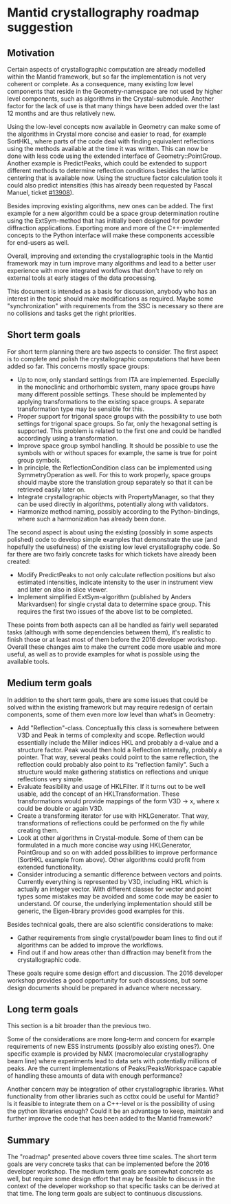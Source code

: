 Mantid crystallography roadmap suggestion
=========================================

Motivation
----------

Certain aspects of crystallographic computation are already modelled within the Mantid framework, but so far the implementation is not very coherent or complete. As a consequence, many existing low level components that reside in the Geometry-namespace are not used by higher level components, such as algorithms in the Crystal-submodule. Another factor for the lack of use is that many things have been added over the last 12 months and are thus relatively new.

Using the low-level concepts now available in Geometry can make some of the algorithms in Crystal more concise and easier to read, for example SortHKL, where parts of the code deal with finding equivalent reflections using the methods available at the time it was written. This can now be done with less code using the extended interface of Geometry::PointGroup. Another example is PredictPeaks, which could be extended to support different methods to determine reflection conditions besides the lattice centering that is available now. Using the structure factor calculation tools it could also predict intensities (this has already been requested by Pascal Manuel, ticket [#13908](https://github.com/mantidproject/mantid/issues/13908)).

Besides improving existing algorithms, new ones can be added. The first example for a new algorithm could be a space group determination routine using the ExtSym-method that has initially been designed for powder diffraction applications. Exporting more and more of the C++-implemented concepts to the Python interface will make these components accessible for end-users as well.

Overall, improving and extending the crystallographic tools in the Mantid framework may in turn improve many algorithms and lead to a better user experience with more integrated workflows that don't have to rely on external tools at early stages of the data processing.

This document is intended as a basis for discussion, anybody who has an interest in the topic should make modifications as required. Maybe some "synchronization" with requirements from the SSC is necessary so there are no collisions and tasks get the right priorities.

Short term goals
----------------

For short term planning there are two aspects to consider. The first aspect is to complete and polish the crystallographic computations that have been added so far. This concerns mostly space groups:

  - Up to now, only standard settings from ITA are implemented. Especially in the monoclinic and orthorhombic system, many space groups have many different possible settings. These should be implemented by applying transformations to the existing space groups. A separate transformation type may be sensible for this.
  - Proper support for trigonal space groups with the possibility to use both settings for trigonal space groups. So far, only the hexagonal setting is supported. This problem is related to the first one and could be handled accordingly using a transformation.
  - Improve space group symbol handling. It should be possible to use the symbols with or without spaces for example, the same is true for point group symbols.
  - In principle, the ReflectionCondition class can be implemented using SymmetryOperation as well. For this to work properly, space groups should maybe store the translation group separately so that it can be retrieved easily later on.
  - Integrate crystallographic objects with PropertyManager, so that they can be used directly in algorithms, potentially along with validators.
  - Harmonize method naming, possibly according to the Python-bindings, where such a harmonization has already been done.

The second aspect is about using the existing (possibly in some aspects polished) code to develop simple examples that demonstrate the use (and hopefully the usefulness) of the existing low level crystallography code. So far there are two fairly concrete tasks for which tickets have already been created:

  - Modify PredictPeaks to not only calculate reflection positions but also estimated intensities, indicate intensity to the user in instrument view and later on also in slice viewer.
  - Implement simplified ExtSym-algorithm (published by Anders Markvardsen) for single crystal data to determine space group. This requires the first two issues of the above list to be completed.

These points from both aspects can all be handled as fairly well separated tasks (although with some dependencies between them), it's realistic to finish those or at least most of them before the 2016 developer workshop. Overall these changes aim to make the current code more usable and more useful, as well as to provide examples for what is possible using the available tools.


Medium term goals
-----------------

In addition to the short term goals, there are some issues that could be solved within the existing framework but may require redesign of certain components, some of them even more low level than what’s in Geometry:

  - Add "Reflection"-class. Conceptually this class is somewhere between V3D and Peak in terms of complexity and
  scope. Reflection would essentially include the Miller indices HKL and probably a d-value and a structure factor. Peak would then hold a Reflection internally, probably a pointer. That way, several peaks could point to the same reflection, the reflection could probably also point to its "reflection family". Such a structure would make gathering statistics on reflections and unique reflections very simple.
  - Evaluate feasibility and usage of HKLFilter. If it turns out to be well usable, add the concept of an HKLTransformation. These transformations would provide mappings of the form V3D -> x, where x could be double or again V3D.
  - Create a transforming iterator for use with HKLGenerator. That way, transformations of reflections could be performed on the fly while creating them.
  - Look at other algorithms in Crystal-module. Some of them can be formulated in a much more concise way using HKLGenerator, PointGroup and so on with added possibilities to improve performance (SortHKL example from above). Other algorithms could profit from extended functionality.
  - Consider introducing a semantic difference between vectors and points. Currently everything is represented by V3D, including HKL which is actually an integer vector. With different classes for vector and point types some mistakes may be avoided and some code may be easier to understand. Of course, the underlying implementation should still be generic, the Eigen-library provides good examples for this.

Besides technical goals, there are also scientific considerations to make:

  - Gather requirements from single crystal/powder beam lines to find out if algorithms can be added to improve the workflows.
  - Find out if and how areas other than diffraction may benefit from the crystallographic code.

These goals require some design effort and discussion. The 2016 developer workshop provides a good opportunity for such discussions, but some design documents should be prepared in advance where necessary.

Long term goals
---------------

This section is a bit broader than the previous two.

Some of the considerations are more long-term and concern for example requirements of new ESS instruments (possibly also existing ones?). One specific example is provided by NMX (macromolecular crystallography beam line) where experiments lead to data sets with potentially millions of peaks. Are the current implementations of Peaks/PeaksWorkspace capable of handling these amounts of data with enough performance?

Another concern may be integration of other crystallographic libraries. What functionality from other libraries such as cctbx could be useful for Mantid? Is it feasible to integrate them on a C++-level or is the possibility of using the python libraries enough? Could it be an advantage to keep, maintain and further improve the code that has been added to the Mantid framework?

Summary
-------

The "roadmap" presented above covers three time scales. The short term goals are very concrete tasks that can be implemented before the 2016 developer workshop. The medium term goals are somewhat concrete as well, but require some design effort that may be feasible to discuss in the context of the developer workshop so that specific tasks can be derived at that time. The long term goals are subject to continuous discussions.
